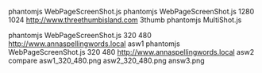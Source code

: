 
phantomjs WebPageScreenShot.js
phantomjs WebPageScreenShot.js 1280 1024 http://www.threethumbisland.com 3thumb
phantomjs MultiShot.js

phantomjs WebPageScreenShot.js 320 480 http://www.annaspellingwords.local asw1
phantomjs WebPageScreenShot.js 320 480 http://www.annaspellingwords.local asw2
compare asw1_320_480.png asw2_320_480.png answ3.png

